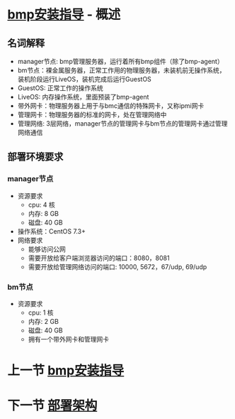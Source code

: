 # [bmp安装指导](main.md) - 概述
## 名词解释
* manager节点: bmp管理服务器，运行着所有bmp组件（除了bmp-agent）
* bm节点：裸金属服务器，正常工作用的物理服务器，未装机前无操作系统，装机阶段运行LiveOS，装机完成后运行GuestOS
* GuestOS: 正常工作的操作系统
* LiveOS: 内存操作系统，里面预装了bmp-agent
* 带外网卡：物理服务器上用于与bmc通信的特殊网卡，又称ipmi网卡
* 管理网卡：物理服务器的标准的网卡，处在管理网络中
* 管理网络: 3层网络，manager节点的管理网卡与bm节点的管理网卡通过管理网络通信
## 部署环境要求
### manager节点
  * 资源要求
    * cpu: 4 核
    * 内存: 8 GB
    * 磁盘: 40 GB
  * 操作系统：CentOS 7.3+
  * 网络要求
    * 能够访问公网
    * 需要开放给客户端浏览器访问的端口：8080，8081
    * 需要开放给管理网络访问的端口: 10000, 5672，67/udp, 69/udp
### bm节点
  * 资源要求
    * cpu: 1 核
    * 内存: 2 GB
    * 磁盘: 40 GB
    * 拥有一个带外网卡和管理网卡

# 上一节 [bmp安装指导](main.md)
# 下一节 [部署架构](deploy-architecture.md)
